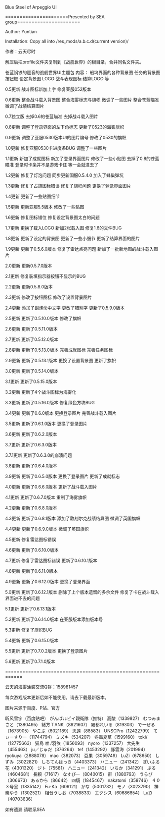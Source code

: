 ﻿Blue Steel of Arpeggio UI

======================Presented by SEA group======================

Author: Yuntian

Installation: Copy all into /res_mods/a.b.c.d(current version)/

作者：云天尽时

解压后把profile文件夹复制到《战舰世界》的根目录，合并同名文件夹。

苍蓝钢铁的琶音的战舰世界UI主题包 内容： 船坞界面的各种背景图 任务的背景图 按钮框 设定背景图 LOGO 战斗表现图标 结算LOGO 等

0.5更新 战斗图标新加上字 修复亚服052版本

0.6更新 整合战斗载入背景图 整合海雾标志与旗帜 微调了一些图片 整合苍蓝瞄准 微调了战绩结算图片

0.7独立版 去掉0.6的苍蓝瞄准 去掉战斗载入图片

0.8更新 调整了登录界面的左下角标志 更新了0523的海雾旗帜

0.9更新 调整了亚服0530版本UI的图片编号 修改了0530的旗帜

1.0更新 修复亚服0530卡进度条BUG 调整了一些图片

1.1更新 新加了成就图标 新加了登录界面图片 修改了一些小贴图 去掉了0.8的苍蓝瞄准 登录时卡条并不是游戏卡住 等一会就进去了

1.2更新 修复了灯泡问题 同步更新国服0.5.4.0 加入了蜂巢弹坑

1.3更新 修复了占旗图标错误 修复了旗帜问题 更换了登录界面图片

1.4更新 更新了一些贴图细节

1.5更新 更新亚服5.5版本 修改了一些贴图

1.6更新 修复图标错位 修复设定背景图太白的问题

1.7更新 更换了载入LOGO 新加2张载入图 修复1.6的文件BUG

1.8更新 更新了设定的背景图 更新了一些小细节 更新了结算界面的图片

1.9更新 更新了0.5.6.0版本 修复了雷达点亮问题 新加了一批新地图的战斗载入图片

2.0更新 更新0.5.7.0版本

2.1更新 修复装填指示器按钮不显示的BUG

2.2更新 更新0.5.8.0版本

2.3更新 修改了按钮图标 修改了设置背景图片

2.4更新 添加了副炮命中文字 更改了错别字 更新了0.5.9.0版本

2.5更新 更新了0.5.10.0版本 修改了旗帜

2.6更新 更新了0.5.11.0版本

2.7更新 更新了0.5.12.0版本

2.8更新 更新了0.5.13.0版本 完善成就图标 完善任务图标

2.9更新 更新了0.5.13.1版本 更换了设置背景图 更新了旗帜

3.0更新 更新了0.5.14.0版本

3.1更新 更新了0.5.15.0版本

3.2更新 更新了4个战斗图标为海雾化

3.3更新 更新了0.5.16.0版本 修复绿色方块BUG

3.4更新 更新了0.6.0版本 更换登录图片 完善战斗载入图片

3.5更新 更新了0.6.1.0版本 更换了登录图片

3.6更新 更新了0.6.2.0版本

3.7更新 更新了0.6.3.0版本

3.7.1更新 更新了0.6.3.0的崩溃问题

3.8更新 更新了0.6.4.0版本

3.9更新 更新了0.6.5.0版本 更换了登录图片 更新了成就标志

4.0更新 更新了0.6.6.0版本 更新了战斗载入图片

4.1更新 更新了0.6.7.0版本 重制了海雾旗帜

4.2更新 更新了0.6.8.0版本

4.3更新 更新了0.6.8.1版本 添加了敦刻尔克战绩结算图 微调了英国旗帜

4.4更新 更新了0.6.9.0版本 微调了英国旗帜

4.5更新 修复雷达图标错误

4.6更新 更新了0.6.10.0版本

4.7更新 修复了雷达图标错误 更新了0.6.10.1版本

4.8更新 更新了0.6.11.0版本

4.9更新 更新了0.6.12.0版本 更换了登录界面

5.0更新 更新了0.6.12.1版本 删除了上个版本遗留的多余文件 修复了卡在战斗载入界面进不去的问题

5.1更新 更新了0.6.13.1版本

5.2更新 更新了0.6.14.0版本 在亚服版本添加版本号

5.3更新 修复了旗帜BUG

5.4更新 更新了0.6.15.0版本

5.5更新 更新了0.7.0.2版本 更换了登录图片

5.6更新 更新了0.7.1.0版本

============================================================

云天的海雾涂装交流Q群：158981457

每次游戏版本更新后如不能使用，请去下载最新版本。

图片来源于百度、P站、官方

昕风雪宇（百度贴吧） がんばルビイ親衛隊（推特） 高酸（1339827） むつみまさと（1380495） 緒方ＴANK（8921607） 霧都れいる（819303） でーぜる（1673905） やこぶ（6021189） 思遠（88583） UNSCPro（12422799） てぃーすりー（11744794） ミズキ（534207） 冬蟲夏草（1599160） toki/（12775663） 猫島 唯 /羽依（1856093） nyoro（1337257） 大先生（455463） ju／じゅだ（376264） tef（1453292） 豚雲海（201994） ryokuya（2888078） mao（382073） 亞果（3059749） LuZi（678650） しずみ（3022821） しちてんはっき（4403373） ハニュー（241342） ぽいふる　花（4301320） ジト（75581） ハニュー（241342） いちか（341291） ぷる（4604681） 長頼（71617） なすびー（8040015） 群（1880763） うらび（306673） あるから（86642） 四騎（1845467） nakatomi（358746） ４０３号室（1835142） Fu-Ka（609121） かな（5001732） モノ（3023790） 神楽ゆう（1302521） 相音うしお（7038833） エクシス（60686854） LuZi（40703636）

如有遗漏 请联系SEA